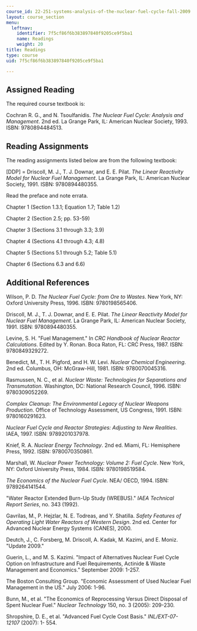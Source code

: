 ```yaml
---
course_id: 22-251-systems-analysis-of-the-nuclear-fuel-cycle-fall-2009
layout: course_section
menu:
  leftnav:
    identifier: 7f5cf86f6b383897840f9205ce9f5ba1
    name: Readings
    weight: 20
title: Readings
type: course
uid: 7f5cf86f6b383897840f9205ce9f5ba1

---
```


Assigned Reading
----------------

The required course textbook is:

Cochran R. G., and N. Tsoulfanidis. _The Nuclear Fuel Cycle: Analysis and Management_. 2nd ed. La Grange Park, IL: American Nuclear Society, 1993. ISBN: 9780894484513.

Reading Assignments
-------------------

The reading assignments listed below are from the following textbook:

\[DDP\] = Driscoll, M. J., T. J. Downar, and E. E. Pilat. _The Linear Reactivity Model for Nuclear Fuel Management_. La Grange Park, IL: American Nuclear Society, 1991. ISBN: 9780894480355.

Read the preface and note errata.

Chapter 1 (Section 1.3.1; Equation 1.7; Table 1.2)

Chapter 2 (Section 2.5; pp. 53-59)

Chapter 3 (Sections 3.1 through 3.3; 3.9)

Chapter 4 (Sections 4.1 through 4.3; 4.8)

Chapter 5 (Sections 5.1 through 5.2; Table 5.1)

Chapter 6 (Sections 6.3 and 6.6)

Additional References
---------------------

Wilson, P. D. _The Nuclear Fuel Cycle: from Ore to Wastes_. New York, NY: Oxford University Press, 1996. ISBN: 9780198565406.

Driscoll, M. J., T. J. Downar, and E. E. Pilat. _The Linear Reactivity Model for Nuclear Fuel Management_. La Grange Park, IL: American Nuclear Society, 1991. ISBN: 9780894480355.

Levine, S. H. "Fuel Management." In _CRC Handbook of Nuclear Reactor Calculations_. Edited by Y. Ronan. Boca Raton, FL: CRC Press, 1987. ISBN: 9780849329272.

Benedict, M., T. H. Pigford, and H. W. Levi. _Nuclear Chemical Engineering_. 2nd ed. Columbus, OH: McGraw-Hill, 1981. ISBN: 9780070045316.

Rasmussen, N. C., et al. _Nuclear Waste: Technologies for Separations and Transmutation_. Washington, DC: National Research Council, 1996. ISBN: 9780309052269.

_Complex Cleanup: The Environmental Legacy of Nuclear Weapons Production_. Office of Technology Assessment, US Congress, 1991. ISBN: 9780160291623.

_Nuclear Fuel Cycle and Reactor Strategies: Adjusting to New Realities_. IAEA, 1997. ISBN: 9789201037978.

Knief, R. A. _Nuclear Energy Technology_. 2nd ed. Miami, FL: Hemisphere Press, 1992. ISBN: 9780070350861.

Marshall, W. _Nuclear Power Technology: Volume 2: Fuel Cycle_. New York, NY: Oxford University Press, 1984. ISBN: 9780198519584.

_The Economics of the Nuclear Fuel Cycle_. NEA/ OECD, 1994. ISBN: 9789264141544.

"Water Reactor Extended Burn-Up Study (WREBUS)." _IAEA Technical Report Series_, no. 343 (1992).

Gavrilas, M., P. Hejzlar, N. E. Todreas, and Y. Shatilla. _Safety Features of Operating Light Water Reactors of Western Design_. 2nd ed. Center for Advanced Nuclear Energy Systems (CANES), 2000.

Deutch, J., C. Forsberg, M. Driscoll, A. Kadak, M. Kazimi, and E. Moniz. "Update 2009."

Guerin, L., and M. S. Kazimi. "Impact of Alternatives Nuclear Fuel Cycle Option on Infrastructure and Fuel Requirements, Actinide & Waste Management and Economics." September 2009: 1-257.

The Boston Consulting Group. "Economic Assessment of Used Nuclear Fuel Management in the US." July 2006: 1-96.

Bunn, M., et al. "The Economics of Reprocessing Versus Direct Disposal of Spent Nuclear Fuel." _Nuclear Technology_ 150, no. 3 (2005): 209-230.

Shropshire, D. E., et al. "Advanced Fuel Cycle Cost Basis." _INL/EXT-07-12107_ (2007): 1- 554.